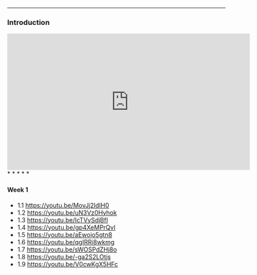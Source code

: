 

* * * * *
### Introduction

<iframe width="560" height="315" src="https://www.youtube.com/embed/WiIdfUWjXog" title="YouTube video player" frameborder="0" allow="accelerometer; autoplay; clipboard-write; encrypted-media; gyroscope; picture-in-picture" allowfullscreen></iframe>
* * * * *

#### Week 1

- 1.1 https://youtu.be/MovJj2ldIH0 
- 1.2 https://youtu.be/uN3Vz0Hyhok
- 1.3 https://youtu.be/IcTVySdjBfI
- 1.4 https://youtu.be/gp4XeMPrQvI
- 1.5 https://youtu.be/aEwojo5gtn8
- 1.6 https://youtu.be/qgIRRi8wkmg
- 1.7 https://youtu.be/sWOSPdZHj8o
- 1.8 https://youtu.be/-ga2S2LOtjs
- 1.9 https://youtu.be/V0cwKgX5HFc




